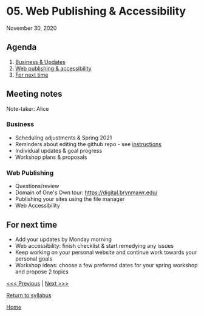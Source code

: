 # 05. Web Publishing & Accessibility
November 30, 2020


## Agenda
1. [Business & Updates](#meeting-notes)
2. [Web publishing & accessibility](#web-publishing)
3. [For next time](#for-next-time)

## Meeting notes
Note-taker: Alice

### Business
- Scheduling adjustments & Spring 2021
- Reminders about editing the github repo - see [instructions](../resources/instructions.md)
- Individual updates & goal progress
- Workshop plans & proposals

### Web Publishing
- Questions/review
- Domain of One's Own tour: https://digital.brynmawr.edu/
- Publishing your sites using the file manager
- Web Accessibility

## For next time
- Add your updates by Monday morning
- Web accessibility: finish checklist & start remedying any issues
- Keep working on your personal website and continue work towards your personal goals
- Workshop ideas: choose a few preferred dates for your spring workshop and propose 2 topics

[<<< Previous](/04-web.md) | [Next >>>]()

[Return to syllabus](../syllabus.md)

[Home](../README.md)
